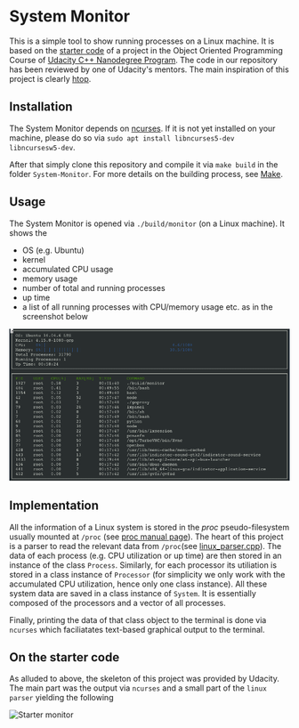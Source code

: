 # System Monitor

This is a simple tool to show running processes on a Linux machine. It is based on the [starter code](https://github.com/udacity/CppND-System-Monitor) of a project in the Object Oriented Programming Course of [Udacity C++ Nanodegree Program](https://www.udacity.com/course/c-plus-plus-nanodegree--nd213). The code in our repository has been reviewed by one of Udacity's mentors. The main inspiration of this project is clearly [htop](https://github.com/htop-dev/htop).

## Installation 
The System Monitor depends on [ncurses](https://www.gnu.org/software/ncurses/). If it is not yet installed on your machine, please do so via `sudo apt install libncurses5-dev libncursesw5-dev`.

After that simply clone this repository and compile it via `make build` in the folder `System-Monitor`. For more details on the building process, see [Make](https://www.gnu.org/software/make/).

## Usage
The System Monitor is opened via `./build/monitor` (on a Linux machine). It shows the 
* OS (e.g. Ubuntu)
* kernel
* accumulated CPU usage 
* memory usage
* number of total and running processes
* up time
* a list of all running processes with CPU/memory usage etc. as in the screenshot below

![System Monitor](images/System-Monitor_07282021.png)

## Implementation
All the information of a Linux system is stored in the *proc* pseudo-filesystem usually mounted at `/proc` (see [proc manual page](https://man7.org/linux/man-pages/man5/proc.5.html)). The heart of this project is a parser to read the relevant data from `/proc`(see [linux_parser.cpp](src/linux_parser.cpp)). The data of each process (e.g. CPU utilization or up time) are then stored in an instance of the class `Process`. Similarly, for each processor its utiliation is stored in a class instance of `Processor` (for simplicity we only work with the accumulated CPU utilization, hence only one class instance).
All these system data are saved in a class instance of `System`. It is essentially composed of the processors and a vector of all processes. 

Finally, printing the data of that class object to the terminal is done via `ncurses` which faciliatates text-based graphical output to the terminal.


## On the starter code
As alluded to above, the skeleton of this project was provided by Udacity. The main part was the output via `ncurses` and a small part of the `linux parser` yielding the following

![Starter monitor](images/starting_monitor.png)






